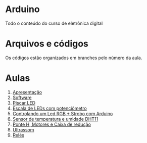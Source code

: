 # Arduino
Todo o conteúdo do curso de eletrônica digital

# Arquivos e códigos
Os códigos estão organizados em branches pelo número da aula.

# Aulas
1. [Apresentação](https://www.youtube.com/watch?v=IRJda2HltL8)
2. [Software](https://www.youtube.com/watch?v=hyHxiKeev3o)
3. [Piscar LED](https://www.youtube.com/watch?v=RgMYH0k2)
4. [Escala de LEDs com potenciômetro](https://www.youtube.com/watch?v=THbgn_6PtF0)
5. [Controlando um Led RGB + Strobo com Arduino](https://www.youtube.com/watch?v=_Y4790KKSoo)
6. [Sensor de temperatura e umidade DHT11](https://www.youtube.com/watch?v=g6VwqNqRq3U)
7. [Ponte H, Motores e Caixa de redução](https://www.youtube.com/watch?v=IRJda2HltL8)
8. [Ultrassom](https://www.youtube.com/watch?v=fO7V8nqVX1Y)
9. [Relés](https://www.youtube.com/watch?v=8-H3zA5nMlk)

